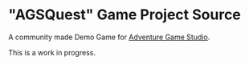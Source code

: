 # "AGSQuest" Game Project Source

A community made Demo Game for [Adventure Game Studio](http://www.adventuregamestudio.co.uk/).

This is a work in progress.

